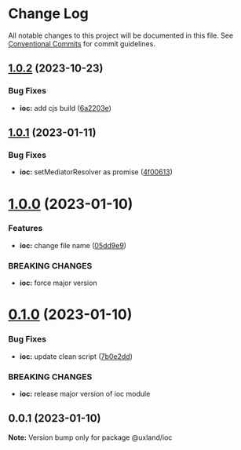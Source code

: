 # Change Log

All notable changes to this project will be documented in this file.
See [Conventional Commits](https://conventionalcommits.org) for commit guidelines.

## [1.0.2](https://github.com/uxland/uxland/compare/@uxland/ioc@1.0.1...@uxland/ioc@1.0.2) (2023-10-23)


### Bug Fixes

* **ioc:** add cjs build ([6a2203e](https://github.com/uxland/uxland/commit/6a2203ef3de9f288e5d85309eb741901b0d95502))





## [1.0.1](https://github.com/uxland/uxland/compare/@uxland/ioc@1.0.0...@uxland/ioc@1.0.1) (2023-01-11)


### Bug Fixes

* **ioc:** setMediatorResolver as promise ([4f00613](https://github.com/uxland/uxland/commit/4f006139872f87f8ada5c9c04d1d571fcb2cfe88))





# [1.0.0](https://github.com/uxland/uxland/compare/@uxland/ioc@0.1.0...@uxland/ioc@1.0.0) (2023-01-10)


### Features

* **ioc:** change file name ([05dd9e9](https://github.com/uxland/uxland/commit/05dd9e95f8d73a3f527c5655652e9fb6b891379c))


### BREAKING CHANGES

* **ioc:** force major version





# [0.1.0](https://github.com/uxland/uxland/compare/@uxland/ioc@0.0.1...@uxland/ioc@0.1.0) (2023-01-10)


### Bug Fixes

* **ioc:** update clean script ([7b0e2dd](https://github.com/uxland/uxland/commit/7b0e2dd1eae8436b69f699c2508531e66d089993))


### BREAKING CHANGES

* **ioc:** release major version of ioc module





## 0.0.1 (2023-01-10)

**Note:** Version bump only for package @uxland/ioc
